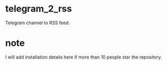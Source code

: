 # telegram_2_rss

Telegram channel to RSS feed.

# note

I will add installation details here if more than 10 people star the repository.